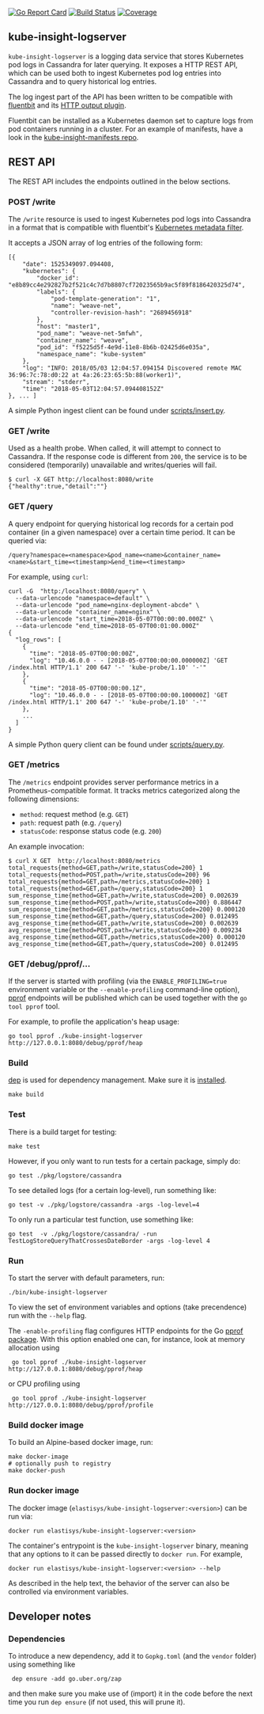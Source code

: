 [![Go Report Card](https://goreportcard.com/badge/github.com/elastisys/kube-insight-logserver)](https://goreportcard.com/report/github.com/elastisys/kube-insight-logserver)
[![Build Status](https://travis-ci.org/elastisys/kube-insight-logserver.svg?branch=master)](https://travis-ci.org/elastisys/kube-insight-logserver)
[![Coverage](https://codecov.io/gh/elastisys/kube-insight-logserver/branch/master/graph/badge.svg)](https://codecov.io/gh/elastisys/kube-insight-logserver)

## kube-insight-logserver
`kube-insight-logserver` is a logging data service that stores Kubernetes pod
logs in Cassandra for later querying. It exposes a HTTP REST API, which can be
used both to ingest Kubernetes pod log entries into Cassandra and to query
historical log entries.

The log ingest part of the API has been written to be compatible with
[fluentbit](https://fluentbit.io/) and its [HTTP output
plugin](https://fluentbit.io/documentation/current/output/http.html).

Fluentbit can be installed as a Kubernetes daemon set to capture logs from
pod containers running in a cluster. For an example of manifests, have a look in
the [kube-insight-manifests
repo](https://github.com/elastisys/kube-insight-manifests/tree/master/logging/).


## REST API
The REST API includes the endpoints outlined in the below sections.


### POST /write

The `/write` resource is used to ingest Kubernetes pod logs into Cassandra in a
format that  is compatible with fluentbit's [Kubernetes metadata
filter](https://fluentbit.io/documentation/current/filter/kubernetes.html).

It accepts a JSON array of log entries of the following form:

    [{
        "date": 1525349097.094408,
        "kubernetes": {
            "docker_id": "e8b89cc4e292827b2f521c4c7d7b8807cf72023565b9ac5f89f8186420325d74",
            "labels": {
                "pod-template-generation": "1",
                "name": "weave-net",
                "controller-revision-hash": "2689456918"
            },
            "host": "master1",
            "pod_name": "weave-net-5mfwh",
            "container_name": "weave",
            "pod_id": "f5225d5f-4e9d-11e8-8b6b-02425d6e035a",
            "namespace_name": "kube-system"
        },
        "log": "INFO: 2018/05/03 12:04:57.094154 Discovered remote MAC 36:96:7c:78:d0:22 at 4a:26:23:65:5b:88(worker1)",
        "stream": "stderr",
        "time": "2018-05-03T12:04:57.094408152Z"
    }, ... ]

A simple Python ingest client can be found under
[scripts/insert.py](scripts/insert.py).



### GET /write
Used as a health probe. When called, it will attempt to connect to Cassandra.
If the response code is different from `200`, the service is to be considered
(temporarily) unavailable and writes/queries will fail.

    $ curl -X GET http://localhost:8080/write
    {"healthy":true,"detail":""}




### GET /query
A query endpoint for querying historical log records for a certain pod container
(in a given namespace) over a certain time period. It can be queried via:

    /query?namespace=<namespace>&pod_name=<name>&container_name=<name>&start_time=<timestamp>&end_time=<timestamp>

For example, using `curl`:

    curl -G  "http:/localhost:8080/query" \
      --data-urlencode "namespace=default" \
      --data-urlencode "pod_name=nginx-deployment-abcde" \
      --data-urlencode "container_name=nginx" \
      --data-urlencode "start_time=2018-05-07T00:00:00.000Z" \
      --data-urlencode "end_time=2018-05-07T00:01:00.000Z"
    {
      "log_rows": [
        {
          "time": "2018-05-07T00:00:00Z",
          "log": "10.46.0.0 - - [2018-05-07T00:00:00.000000Z] 'GET /index.html HTTP/1.1' 200 647 '-' 'kube-probe/1.10' '-'"
        },
        {
          "time": "2018-05-07T00:00:00.1Z",
          "log": "10.46.0.0 - - [2018-05-07T00:00:00.100000Z] 'GET /index.html HTTP/1.1' 200 647 '-' 'kube-probe/1.10' '-'"
        },
        ...
      ]
    }

A simple Python query client can be found under
[scripts/query.py](scripts/query.py).



### GET /metrics
The `/metrics` endpoint provides server performance metrics in a
Prometheus-compatible format. It tracks metrics categorized along the following
dimensions:

- `method`: request method (e.g. `GET`)
- `path`: request path (e.g. `/query`)
- `statusCode`: response status code (e.g. `200`)

An example invocation:


    $ curl X GET  http://localhost:8080/metrics
    total_requests{method=GET,path=/write,statusCode=200} 1
    total_requests{method=POST,path=/write,statusCode=200} 96
    total_requests{method=GET,path=/metrics,statusCode=200} 1
    total_requests{method=GET,path=/query,statusCode=200} 1
    sum_response_time{method=GET,path=/write,statusCode=200} 0.002639
    sum_response_time{method=POST,path=/write,statusCode=200} 0.886447
    sum_response_time{method=GET,path=/metrics,statusCode=200} 0.000120
    sum_response_time{method=GET,path=/query,statusCode=200} 0.012495
    avg_response_time{method=GET,path=/write,statusCode=200} 0.002639
    avg_response_time{method=POST,path=/write,statusCode=200} 0.009234
    avg_response_time{method=GET,path=/metrics,statusCode=200} 0.000120
    avg_response_time{method=GET,path=/query,statusCode=200} 0.012495



### GET /debug/pprof/...
If the server is started with profiling (via the `ENABLE_PROFILING=true`
environment variable or the `--enable-profiling` command-line option),
[pprof](https://golang.org/pkg/net/http/pprof/) endpoints will be published
which can be used together with the `go tool pprof` tool.

For example, to profile the application's heap usage:

    go tool pprof ./kube-insight-logserver http://127.0.0.1:8080/debug/pprof/heap



### Build
[dep](https://github.com/golang/dep) is used for dependency management.
Make sure it is [installed](https://github.com/golang/dep/releases).

    make build


### Test
There is a build target for testing:

    make test

However, if you only want to run tests for a certain package, simply do:

    go test ./pkg/logstore/cassandra

To see detailed logs (for a certain log-level), run something like:

    go test -v ./pkg/logstore/cassandra -args -log-level=4

To only run a particular test function, use something like:

    go test  -v ./pkg/logstore/cassandra/ -run TestLogStoreQueryThatCrossesDateBorder -args -log-level 4



### Run
To start the server with default parameters, run:

    ./bin/kube-insight-logserver

To view the set of environment variables and options (take precendence)
run with the `--help` flag.

The `-enable-profiling` flag configures HTTP endpoints for the Go
[pprof package](https://golang.org/pkg/net/http/pprof/). With this option
enabled one can, for instance, look at memory allocation using

     go tool pprof ./kube-insight-logserver http://127.0.0.1:8080/debug/pprof/heap

or CPU profiling using

     go tool pprof ./kube-insight-logserver http://127.0.0.1:8080/debug/pprof/profile



### Build docker image
To build an Alpine-based docker image, run:

    make docker-image
    # optionally push to registry
    make docker-push


### Run docker image
The docker image (`elastisys/kube-insight-logserver:<version>`)
can be run via:

    docker run elastisys/kube-insight-logserver:<version>

The container's entrypoint is the `kube-insight-logserver` binary, meaning that
any options to it can be passed directly to `docker run`. For example,

    docker run elastisys/kube-insight-logserver:<version> --help

As described in the help text, the behavior of the server can also be controlled
via environment variables.



## Developer notes

### Dependencies
To introduce a new dependency, add it to `Gopkg.toml` (and the `vendor`
folder) using something like

     dep ensure -add go.uber.org/zap

and then make sure you make use of (import) it in the code before the next time
you run `dep ensure` (if not used, this will prune it).
